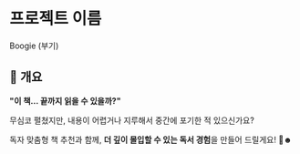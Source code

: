 # 프로젝트 이름
Boogie (부기)

## 📌 개요
**"이 책… 끝까지 읽을 수 있을까?"**

무심코 펼쳤지만, 내용이 어렵거나 지루해서 중간에 포기한 적 있으신가요?

독자 맞춤형 책 추천과 함께, **더 깊이 몰입할 수 있는 독서 경험**을 만들어 드릴게요! 📗☻
